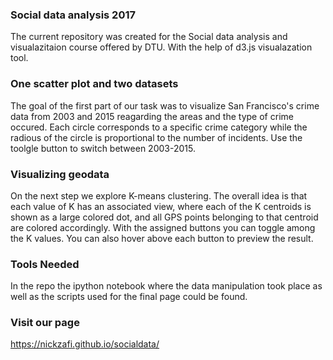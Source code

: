 ### Social data analysis 2017

The current repository was created for the Social data analysis and visualazitaion course offered by DTU. With the help of d3.js visualazation tool.

### One scatter plot and two datasets

The goal of the first part of our task was to visualize San Francisco's crime data from 2003 and 2015 reagarding the areas and the type of crime occured. Each circle corresponds to a specific crime category while the radious of the circle is proportional to the number of incidents. Use the toolgle button to switch between 2003-2015.
  
### Visualizing geodata

On the next step we explore K-means clustering. The overall idea is that each value of K has an associated view, where each of the K centroids is shown as a large colored dot, and all GPS points belonging to that centroid are colored accordingly. With the assigned buttons you can toggle among the K values. You can also hover above each button to preview the result.

### Tools Needed
In the repo the ipython notebook where the data manipulation took place as well as the scripts used for the final page could be found. 

### Visit our page
https://nickzafi.github.io/socialdata/
